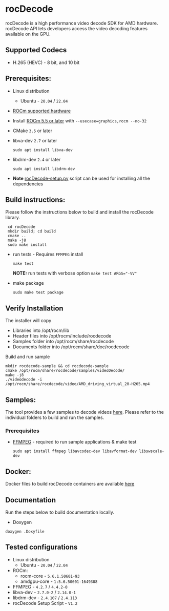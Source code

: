 # rocDecode
rocDecode is a high performance video decode SDK for AMD hardware. rocDecode API lets developers access the video decoding features available on the GPU.

## Supported Codecs
* H.265 (HEVC) - 8 bit, and 10 bit

## Prerequisites:

* Linux distribution
  + Ubuntu - `20.04` / `22.04`

* [ROCm supported hardware](https://rocm.docs.amd.com/en/latest/release/gpu_os_support.html)

* Install [ROCm 5.5 or later](https://rocmdocs.amd.com/en/latest/deploy/linux/installer/install.html) with `--usecase=graphics,rocm --no-32`

* CMake `3.5` or later

* libva-dev `2.7` or later
  ```
  sudo apt install libva-dev
  ```

* libdrm-dev `2.4` or later
  ```
  sudo apt install libdrm-dev
  ```

* **Note** [rocDecode-setup.py](rocDecode-setup.py) script can be used for installing all the dependencies

## Build instructions:
Please follow the instructions below to build and install the rocDecode library.

```
 cd rocDecode
 mkdir build; cd build
 cmake ..
 make -j8
 sudo make install
```

* run tests - Requires `FFMPEG` install
  ```
  make test
  ```
  **NOTE:** run tests with verbose option `make test ARGS="-VV"`

* make package
  ```
  sudo make test package
  ```

## Verify Installation

The installer will copy

* Libraries into /opt/rocm/lib
* Header files into /opt/rocm/include/rocdecode
* Samples folder into /opt/rocm/share/rocdecode
* Documents folder into /opt/rocm/share/doc/rocdecode

Build and run sample

```
mkdir rocdecode-sample && cd rocdecode-sample
cmake /opt/rocm/share/rocdecode/samples/videoDecode/
make -j8
./videodecode -i /opt/rocm/share/rocdecode/video/AMD_driving_virtual_20-H265.mp4
```

## Samples:
The tool provides a few samples to decode videos [here](samples/). Please refer to the individual folders to build and run the samples.

### Prerequisites

* [FFMPEG](https://ffmpeg.org/about.html) - required to run sample applications & make test
  ```
  sudo apt install ffmpeg libavcodec-dev libavformat-dev libswscale-dev
  ```

## Docker:
Docker files to build rocDecode containers are available [here](docker/)

## Documentation

Run the steps below to build documentation locally.

* Doxygen 
```
doxygen .Doxyfile
```

## Tested configurations

* Linux distribution
  + Ubuntu - `20.04` / `22.04`
* ROCm: 
  + rocm-core - `5.6.1.50601-93`
  + amdgpu-core - `1:5.6.50601-1649308`
* FFMPEG - `4.2.7` / `4.4.2-0`
* libva-dev - `2.7.0-2` / `2.14.0-1`
* libdrm-dev - `2.4.107` / `2.4.113`
* rocDecode Setup Script - `V1.2`
